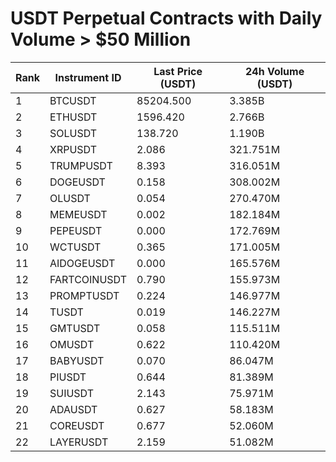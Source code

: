 # USDT Perpetual Contracts with Daily Volume > $50 Million

| Rank | Instrument ID | Last Price (USDT) | 24h Volume (USDT) |
|------|---------------|-------------------|-------------------|
| 1 | BTCUSDT | 85204.500 | 3.385B |
| 2 | ETHUSDT | 1596.420 | 2.766B |
| 3 | SOLUSDT | 138.720 | 1.190B |
| 4 | XRPUSDT | 2.086 | 321.751M |
| 5 | TRUMPUSDT | 8.393 | 316.051M |
| 6 | DOGEUSDT | 0.158 | 308.002M |
| 7 | OLUSDT | 0.054 | 270.470M |
| 8 | MEMEUSDT | 0.002 | 182.184M |
| 9 | PEPEUSDT | 0.000 | 172.769M |
| 10 | WCTUSDT | 0.365 | 171.005M |
| 11 | AIDOGEUSDT | 0.000 | 165.576M |
| 12 | FARTCOINUSDT | 0.790 | 155.973M |
| 13 | PROMPTUSDT | 0.224 | 146.977M |
| 14 | TUSDT | 0.019 | 146.227M |
| 15 | GMTUSDT | 0.058 | 115.511M |
| 16 | OMUSDT | 0.622 | 110.420M |
| 17 | BABYUSDT | 0.070 | 86.047M |
| 18 | PIUSDT | 0.644 | 81.389M |
| 19 | SUIUSDT | 2.143 | 75.971M |
| 20 | ADAUSDT | 0.627 | 58.183M |
| 21 | COREUSDT | 0.677 | 52.060M |
| 22 | LAYERUSDT | 2.159 | 51.082M |
